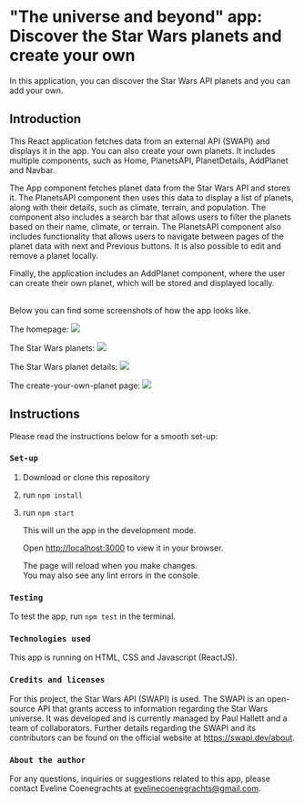 # "The universe and beyond" app: Discover the Star Wars planets and create your own

In this application, you can discover the Star Wars API planets and you can add your own.

## Introduction

This React application fetches data from an external API (SWAPI) and displays it in the app. You can also create your own planets. It includes multiple components, such as Home, PlanetsAPI, PlanetDetails, AddPlanet and Navbar. 

The App component fetches planet data from the Star Wars API and stores it. The PlanetsAPI component then uses this data to display a list of planets, along with their details, such as climate, terrain, and population. The component also includes a search bar that allows users to filter the planets based on their name, climate, or terrain. The PlanetsAPI component also includes functionality that allows users to navigate between pages of the planet data with next and Previous buttons. It is also possible to edit and remove a planet locally.

Finally, the application includes an AddPlanet component, where the user can create their own planet, which will be stored and displayed locally.


<br>
Below you can find some screenshots of how the app looks like.
<br>

The homepage:
<img src="./src/assets/images/homepage.png">

The Star Wars planets:
<img src="./src/assets/images/planetsSWAPI.png">


The Star Wars planet details:
<img src="./src/assets/images/planetdetails.png">


The create-your-own-planet page:
<img src="./src/assets/images/addplanet.png">


## Instructions

Please read the instructions below for a smooth set-up:

### `Set-up`

1) Download or clone this repository
2) run  `npm install`
3) run  `npm start`

    This will un the app in the development mode.

    Open [http://localhost:3000](http://localhost:3000) to view it in your browser.

    The page will reload when you make changes.\
    You may also see any lint errors in the console.

### `Testing`

To test the app, run `npm test` in the terminal.

### `Technologies used`

This app is running on HTML, CSS and Javascript (ReactJS).

### `Credits and licenses`

For this project, the Star Wars API (SWAPI) is used. The SWAPI is an open-source API that grants access to information regarding the Star Wars universe. It was developed and is currently managed by Paul Hallett and a team of collaborators. Further details regarding the SWAPI and its contributors can be found on the official website at https://swapi.dev/about.

### `About the author`

For any questions, inquiries or suggestions related to this app, please contact Eveline Coenegrachts at evelinecoenegrachts@gmail.com.


